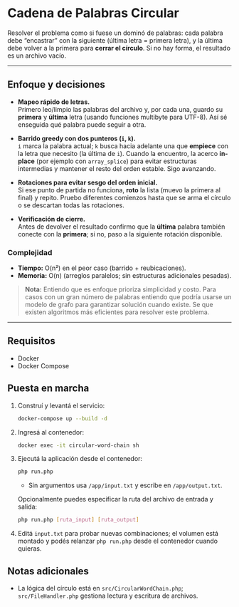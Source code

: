 # Cadena de Palabras Circular

Resolver el problema como si fuese un dominó de palabras: cada palabra debe “encastrar” con la siguiente (última letra = primera letra), y la última debe volver a la primera para **cerrar el círculo**. Si no hay forma, el resultado es un archivo vacío.

---

## Enfoque y decisiones

- **Mapeo rápido de letras.**  
  Primero leo/limpio las palabras del archivo y, por cada una, guardo su **primera** y **última** letra (usando funciones multibyte para UTF-8). Así sé enseguida qué palabra puede seguir a otra.

- **Barrido greedy con dos punteros (`i`, `k`).**  
  `i` marca la palabra actual; `k` busca hacia adelante una que **empiece** con la letra que necesito (la última de `i`). Cuando la encuentro, la acerco **in-place** (por ejemplo con `array_splice`) para evitar estructuras intermedias y mantener el resto del orden estable. Sigo avanzando.

- **Rotaciones para evitar sesgo del orden inicial.**  
  Si ese punto de partida no funciona, **roto** la lista (muevo la primera al final) y repito. Pruebo diferentes comienzos hasta que se arma el círculo o se descartan todas las rotaciones.

- **Verificación de cierre.**  
  Antes de devolver el resultado confirmo que la **última** palabra también conecte con la **primera**; si no, paso a la siguiente rotación disponible.

### Complejidad
- **Tiempo:** O(n²) en el peor caso (barrido + reubicaciones).  
- **Memoria:** O(n) (arreglos paralelos; sin estructuras adicionales pesadas).

> **Nota:** Entiendo que es enfoque prioriza simplicidad y costo. Para casos con un gran número de palabras entiendo que podría usarse un modelo de grafo para garantizar solución cuando existe. Se que existen algoritmos más eficientes para resolver este problema.

---

## Requisitos
- Docker
- Docker Compose

## Puesta en marcha
1. Construí y levantá el servicio:
   ```bash
   docker-compose up --build -d
   ```
2. Ingresá al contenedor:
   ```bash
   docker exec -it circular-word-chain sh
   ```
3. Ejecutá la aplicación desde el contenedor:
   ```bash
   php run.php
   ```
   - Sin argumentos usa `/app/input.txt` y escribe en `/app/output.txt`.

   Opcionalmente puedes especificar la ruta del archivo de entrada y salida: 
   ```bash
   php run.php [ruta_input] [ruta_output]
   ```
4. Editá `input.txt` para probar nuevas combinaciones; el volumen está montado y podés relanzar `php run.php` desde el contenedor cuando quieras.

## Notas adicionales
- La lógica del círculo está en `src/CircularWordChain.php`; `src/FileHandler.php` gestiona lectura y escritura de archivos.
